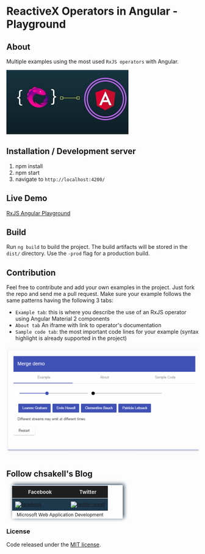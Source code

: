 # ReactiveX Operators in Angular - Playground

## About

Multiple examples using the most used `RxJS operators` with Angular.

![GitHub Logo](/src/assets/images/reactive-store-angular-2.jpg)

## Installation / Development server

1. npm install
1. npm start
1. navigate to `http://localhost:4200/`

## Live Demo

[RxJS Angular Playground](http://rxjs-angular-playground.azurewebsites.net)

## Build

Run `ng build` to build the project. The build artifacts will be stored in the `dist/` directory. Use the `-prod` flag for a production build.

## Contribution

Feel free to contribute and add your own examples in the project. Just fork the repo and send me a pull request. Make sure your example follows the same patterns having the following 3 tabs:

* `Example tab`: this is where you describe the use of an RxJS operator using Angular Material 2 components
* `About tab` An iframe with link to operator's documentation
* `Sample code tab`: the most important code lines for your example (syntax highlight is already supported in the project)

![GitHub Logo](/src/assets/images/reactivex-merge.gif)

## Follow chsakell's Blog
<table id="gradient-style" style="box-shadow:3px -2px 10px #1F394C;font-size:12px;margin:15px;width:290px;text-align:left;border-collapse:collapse;" summary="">
<thead>
<tr>
<th style="width:130px;font-size:13px;font-weight:bold;padding:8px;background:#1F1F1F repeat-x;border-top:2px solid #d3ddff;border-bottom:1px solid #fff;color:#E0E0E0;" align="center" scope="col">Facebook</th>
<th style="font-size:13px;font-weight:bold;padding:8px;background:#1F1F1F repeat-x;border-top:2px solid #d3ddff;border-bottom:1px solid #fff;color:#E0E0E0;" align="center" scope="col">Twitter</th>
</tr>
</thead>
<tfoot>
<tr>
<td colspan="4" style="text-align:center;">Microsoft Web Application Development</td>
</tr>
</tfoot>
<tbody>
<tr>
<td style="padding:8px;border-bottom:1px solid #fff;color:#FFA500;border-top:1px solid #fff;background:#1F394C repeat-x;">
<a href="https://www.facebook.com/chsakells.blog" target="_blank"><img src="https://chsakell.files.wordpress.com/2015/08/facebook.png?w=120&amp;h=120&amp;crop=1" alt="facebook" width="120" height="120" class="alignnone size-opti-archive wp-image-3578"></a>
</td>
<td style="padding:8px;border-bottom:1px solid #fff;color:#FFA500;border-top:1px solid #fff;background:#1F394C repeat-x;">
<a href="https://twitter.com/chsakellsBlog" target="_blank"><img src="https://chsakell.files.wordpress.com/2015/08/twitter-small.png?w=120&amp;h=120&amp;crop=1" alt="twitter-small" width="120" height="120" class="alignnone size-opti-archive wp-image-3583"></a>
</td>
</tr>
</tbody>
</table>
<h3>License</h3>
Code released under the <a href="https://github.com/chsakell/rxjs-in-angular/blob/master/licence" target="_blank"> MIT license</a>.
